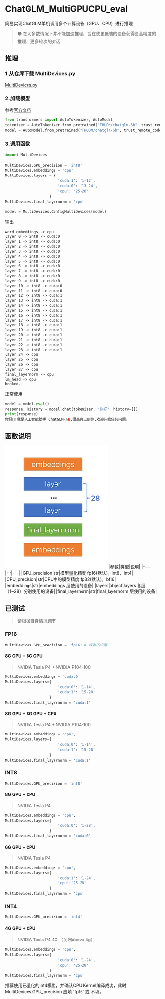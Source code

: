 # ChatGLM_MultiGPUCPU_eval
简易实现ChatGLM单机调用多个计算设备（GPU、CPU）进行推理
> 🟠 在大多数情况下并不能加速推理，旨在使更低端的设备获得更高精度的推理、更多轮次的对话
## 推理
### 1.从仓库下载 MultiDevices.py
[MultiDevices.py](https://raw.githubusercontent.com/ChaimEvans/ChatGLM_MultiGPUCPU_eval/main/MultiDevices.py)
### 2.加载模型
参考[官方文档](https://github.com/THUDM/ChatGLM-6B)
```python
from transformers import AutoTokenizer, AutoModel
tokenizer = AutoTokenizer.from_pretrained("THUDM/chatglm-6b", trust_remote_code=True)
model = AutoModel.from_pretrained("THUDM/chatglm-6b", trust_remote_code=True).half()
```
### 3.调用函数
```python
import MultiDevices

MultiDevices.GPU_precision = 'int8'
MultiDevices.embeddings = 'cpu'
MultiDevices.layers = {
                        'cuda:1': '1-12',
                        'cuda:0': '13-24',
                        'cpu': '25-28'
                    }
MultiDevices.final_layernorm = 'cpu'

model = MultiDevices.ConfigMultiDevices(model)
```
输出
```
word_embeddings -> cpu
layer 0 -> int8 -> cuda:0
layer 1 -> int8 -> cuda:0
layer 2 -> int8 -> cuda:0
layer 3 -> int8 -> cuda:0
layer 4 -> int8 -> cuda:0
layer 5 -> int8 -> cuda:0
layer 6 -> int8 -> cuda:0
layer 7 -> int8 -> cuda:0
layer 8 -> int8 -> cuda:0
layer 9 -> int8 -> cuda:0
layer 10 -> int8 -> cuda:0
layer 11 -> int8 -> cuda:0
layer 12 -> int8 -> cuda:1
layer 13 -> int8 -> cuda:1
layer 14 -> int8 -> cuda:1
layer 15 -> int8 -> cuda:1
layer 16 -> int8 -> cuda:1
layer 17 -> int8 -> cuda:1
layer 18 -> int8 -> cuda:1
layer 19 -> int8 -> cuda:1
layer 20 -> int8 -> cuda:1
layer 21 -> int8 -> cuda:1
layer 22 -> int8 -> cuda:1
layer 23 -> int8 -> cuda:1
layer 24 -> cpu
layer 25 -> cpu
layer 26 -> cpu
layer 27 -> cpu
final_layernorm -> cpu
lm_head -> cpu
hooked.
```
正常使用
```python
model = model.eval()
response, history = model.chat(tokenizer, "你好", history=[])
print(response)
你好👋!我是人工智能助手 ChatGLM-6B,很高兴见到你,欢迎问我任何问题。
```
## 函数说明
![结构](structure.jpg)
|参数|类型|说明|
|----|:-:|---|
|GPU_precision|str|模型量化精度 fp16(默认)，int8，int4|
|CPU_precision|str|CPU中的模型精度 fp32(默认)，bf16|
|embeddings|str|embeddings 层使用的设备|
|layers|object|layers 各层（1~28）分别使用的设备|
|final_layernorm|str|final_layernorm 层使用的设备|
## 已测试
> 请根据自身情况调节
### FP16
```python
MultiDevices.GPU_precision = 'fp16' # 或者不设置
```
#### 8G GPU + 8G GPU
> NVIDIA Tesla P4 + NVIDIA P104-100
```python
MultiDevices.embeddings = 'cuda:0'
MultiDevices.layers={
                        'cuda:0': '1-14',
                        'cuda:1': '15-28'
                    }
MultiDevices.final_layernorm = 'cuda:1'
```
#### 8G GPU + 8G GPU + CPU
> NVIDIA Tesla P4 + NVIDIA P104-100
```python
MultiDevices.embeddings = 'cpu',
MultiDevices.layers={
                        'cuda:0': '1-14',
                        'cuda:1': '15-28'
                    }
MultiDevices.final_layernorm = 'cuda:1'
```
### INT8
```python
MultiDevices.GPU_precision = 'int8'
```
#### 8G GPU + CPU
> NVIDIA Tesla P4
```python
MultiDevices.embeddings = 'cpu',
MultiDevices.layers={
                        'cuda:0': '1-28',
                    }
MultiDevices.final_layernorm = 'cuda:0'
```
#### 6G GPU + CPU
> NVIDIA Tesla P4
```python
MultiDevices.embeddings = 'cpu',
MultiDevices.layers={
                        'cuda:1': '1-24',
                        'cpu':'25-28'
                    }
MultiDevices.final_layernorm = 'cpu'
```
### INT4
```python
MultiDevices.GPU_precision = 'int4'
```
#### 4G GPU + CPU
> NVIDIA Tesla P4 4G （关闭above 4g）
```python
MultiDevices.embeddings = 'cpu',
MultiDevices.layers={
                        'cuda:0': '1-24',
                        'cpu': '25-28'
                    }
MultiDevices.final_layernorm = 'cpu'
```
推荐使用已量化的int4模型，并确认CPU Kernel编译成功，此时MultiDevices.GPU_precision 应填 'fp16' 或 不填。
